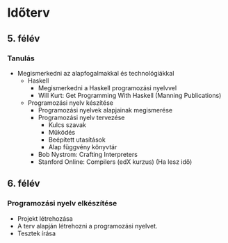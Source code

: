 # Időterv
## 5. félév 
### Tanulás
- Megismerkedni az alapfogalmakkal és technológiákkal
  - Haskell
    - Megismerkedni a Haskell programozási nyelvvel
    - Will Kurt: Get Programming With Haskell (Manning Publications)
  - Programozási nyelv készítése
    - Programozási nyelvek alapjainak megismerése
    - Programozási nyelv tervezése
      - Kulcs szavak
      - Működés
      - Beépített utasítások
      - Alap függvény könyvtár
    - Bob Nystrom: Crafting Interpreters 
    - Stanford Online: Compilers (edX kurzus) (Ha lesz idő)

## 6. félév
### Programozási nyelv elkészítése
- Projekt létrehozása
- A terv alapján létrehozni a programozási nyelvet.
- Tesztek írása
